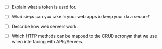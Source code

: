 
- [ ] Explain what a token is used for.
<!-- To allowed access to protected resources that rewuire authentication -->


- [ ] What steps can you take in your web apps to keep your data secure?
<!-- To show different contents to different usres. Ship the data from the server when authentization -->


- [ ] Describe how web servers work.
<!-- The computer device that is call the web server is connected tot eh internet, and stores the code for different websites to be sharded across the world.  -->
<!-- It retrieves from your project code to users upon request.

Setting up a server program through services like Window's then renting the physical server space from large company -->



- [ ] Which HTTP methods can be mapped to the CRUD acronym that we use when interfacing with APIs/Servers.

<!-- Post -->


